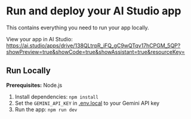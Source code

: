 # Run and deploy your AI Studio app

This contains everything you need to run your app locally.

View your app in AI Studio: https://ai.studio/apps/drive/138QLtrpR_iFQ_gC9wQTqv17hCPGM_5QP?showPreview=true&showCode=true&showAssistant=true&resourceKey=

## Run Locally

**Prerequisites:**  Node.js


1. Install dependencies:
   `npm install`
2. Set the `GEMINI_API_KEY` in [.env.local](.env.local) to your Gemini API key
3. Run the app:
   `npm run dev`
